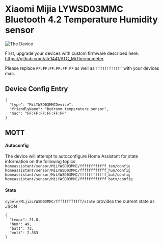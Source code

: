 # Xiaomi Mijia LYWSD03MMC Bluetooth 4.2 Temperature Humidity sensor
![The Device](https://community-assets.home-assistant.io/original/3X/6/1/61b3a37f1b2c54dbf9fae66f0fd8484e301fdfeb.png)

First, upgrade your devices with custom firmware described here: https://github.com/atc1441/ATC_MiThermometer

Please replace `FF:FF:FF:FF:FF:FF` as well as `ffffffffffff` with your devices mac.

## Device Config Entry
```
{
  "type": "MiLYWSD03MMCDevice",
  "friendlyName": "Bedroom temperature sensor",
  "mac": "FF:FF:FF:FF:FF:FF"
}
```

## MQTT

#### Autoconfig
The device will attempt to autoconfigure Home Assistant for state information on the following topics:
`homeassistant/sensor/MiLYWSD03MMC/ffffffffffff_tem/config`
`homeassistant/sensor/MiLYWSD03MMC/ffffffffffff_hum/config`
`homeassistant/sensor/MiLYWSD03MMC/ffffffffffff_bat/config`
`homeassistant/sensor/MiLYWSD03MMC/ffffffffffff_batv/config`

#### State
`cybele/MijiaLYWSD03MMC/ffffffffffff/state` provides the current state as JSON

```
{
  "tempc": 21.8,
  "hum": 49,
  "batt": 73,
  "volt": 2.863
}
```